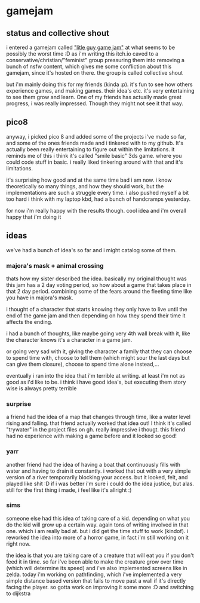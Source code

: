 # gamejam

## status and collective shout 

i entered a gamejam called ["litle guy game jam"](https://itch.io/jam/little-guy-game-jam) at what seems to be possibly the worst time :D 
as i'm writing this itch.io caved to a conservative/christian/"feminist" group pressuring them into removing a bunch of nsfw content, which gives me some confliction about this gamejam, since it's hosted on there.
the group is called collective shout

but i'm mainly doing this for my friends (kinda :p). it's fun to see how others experience games, and making games. their idea's etc. it's very entertaining to see them grow and learn. One of my friends has actually made great progress, i was really impressed. Though they might not see it that way.


## pico8
anyway, i picked pico 8 and added some of the projects i've made so far, and some of the ones friends made and i tinkered with to my github. It's actually been really entertaining to figure out within the limitations. it reminds me of this i think it's called "smile basic" 3ds game. where you could code stuff in basic. i really liked tinkering around with that and it's limitations. 

it's surprising how good and at the same time bad i am now. i know theoretically so many things, and how they should work, but the implementations are such a struggle every time. i also pushed myself a bit too hard i think with my laptop kbd, had a bunch of handcramps yesterday. 

for now i'm really happy with the results though. cool idea and i'm overall happy that i'm doing it 

## ideas

we've had a bunch of idea's so far and i might catalog some of them.

### majora's mask + animal crossing

thats how my sister described the idea. basically my original thought was this jam has a 2 day voting period, so how about a game that takes place in that 2 day period. combining some of the fears around the fleeting time like you have in majora's mask.

i thought of a character that starts knowing they only have to live until the end of the game jam and then depending on how they spend their time it affects the ending.

i had a bunch of thoughts, like maybe going very 4th wall break with it, like the character knows it's a character in a game jam. 

or going very sad with it, giving the character a family that they can choose to spend time with, choose to tell them (which might sour the last days but can give them closure), choose to spend time alone instead,...

eventually i ran into the idea that i'm terrible at writing. at least i'm not as good as i'd like to be. i think i have good idea's, but executing them story wise is always pretty terrible 

### surprise 

a friend had the idea of a map that changes through time, like a water level rising and falling. that friend actually worked that idea out! I think it's called "trywater" in the project files on gh. really impressive i thougt. this friend had no experience with making a game before and it looked so good!

### yarr

another friend had the idea of having a boat that continuously fills with water and having to drain it constantly. i worked that out with a very simple version of a river temporarily blocking your access. but it looked, felt, and played like shit :D if i was better i'm sure i could do the idea justice, but alas. still for the first thing i made, i feel like it's allright :)

### sims

someone else had this idea of taking care of a kid. depending on what you do the kid will grow up a certain way. again tons of writing involved in that one. which i am really bad at. but i did get the time stuff to work (kindof). i reworked the idea into more of a horror game, in fact i'm still working on it right now.

the idea is that you are taking care of a creature that will eat you if you don't feed it in time. so far i've been able to make the creature grow over time (which will determine its speed) and i've also implemented screens like in zelda. today i'm working on pathfinding, which i've implemented a very simple distance based version that fails to move past a wall if it's directly facing the player. so gotta work on improving it some more :D and switching to dijkstra
